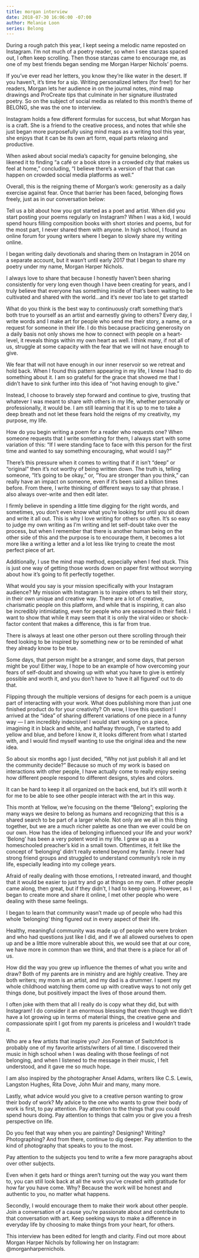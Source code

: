 ```yaml
---
title: morgan interview
date: 2018-07-30 16:06:00 -07:00
author: Melanie Loon
series: Belong
---
```


During a rough patch this year, I kept seeing a melodic name reposted on Instagram. I’m not much of a poetry reader, so when I see stanzas spaced out, I often keep scrolling. Then those stanzas came to encourage me, as one of my best friends began sending me Morgan Harper Nichols’ poems.

If you’ve ever read her letters, you know they’re like water in the desert. If you haven’t, it’s time for a sip.
Writing personalized letters (for free!) for her readers, Morgan lets her audience in on the journal notes, mind map drawings and ProCreate tips that culminate in her signature illustrated poetry. So on the subject of social media as related to this month’s theme of BELONG, she was the one to interview.

Instagram holds a few different formulas for success, but what Morgan has is a craft. She is a friend to the creative process, and notes that while she just began more purposefully using mind maps as a writing tool this year, she enjoys that it can be its own art form, equal parts relaxing and productive.

When asked about social media’s capacity for genuine belonging, she likened it to finding “a café or a book store in a crowded city that makes us feel at home,” concluding, “I believe there’s a version of that that can happen on crowded social media platforms as well.”

Overall, this is the reigning theme of Morgan’s work: generosity as a daily exercise against fear. Once that barrier has been faced, belonging flows freely, just as in our conversation below:

Tell us a bit about how you got started as a poet and artist. When did you start posting your poems regularly on Instagram?
When I was a kid, I would spend hours filling composition books with short stories and poems, but for the most part, I never shared them with anyone. In high school, I found an online forum for young writers where I began to slowly share my writing online.

I began writing daily devotionals and sharing them on Instagram in 2014 on a separate account, but it wasn’t until early 2017 that I began to share my poetry under my name, Morgan Harper Nichols.

I always love to share that because I honestly haven’t been sharing consistently for very long even though I have been creating for years, and I truly believe that everyone has something inside of that’s been waiting to be cultivated and shared with the world...and it’s never too late to get started!

What do you think is the best way to continuously craft something that’s both true to yourself as an artist and earnestly giving to others?
Every day, I write words and I make art for people who send me their story, a name, or a request for someone in their life. I do this because practicing generosity on a daily basis not only shows me how to connect with people on a heart-level, it reveals things within my own heart as well. I think many, if not all of us, struggle at some capacity with the fear that we will not have enough to give.

We fear that will not have enough in our inner reservoir so we retreat and hold back. When I found this pattern appearing in my life, I knew I had to do something about it. I am so grateful for the grace that showed me that I didn’t have to sink further into this idea of “not having enough to give.”

Instead, I choose to bravely step forward and continue to give, trusting that whatever I was meant to share with others in my life, whether personally or professionally, it would be. I am still learning that it is up to me to take a deep breath and not let these fears hold the reigns of my creativity, my purpose, my life.

How do you begin writing a poem for a reader who requests one?
When someone requests that I write something for them, I always start with some variation of this: “If I were standing face to face with this person for the first time and wanted to say something encouraging, what would I say?”

There’s this pressure when it comes to writing that if it isn’t “deep” or “original” then it’s not worthy of being written down. The truth is, telling someone, “It’s going to be okay,” or, “You are stronger than you think,” can really have an impact on someone, even if it’s been said a billion times before.  From there, I write thinking of different ways to say that phrase. I also always over-write and then edit later.

I firmly believe in spending a little time digging for the right words, and sometimes, you don’t even know what you’re looking for until you sit down and write it all out. This is why I love writing for others so often. It’s so easy to judge my own writing as I’m writing and let self-doubt take over the process, but when I remember that there is another human being on the other side of this and the purpose is to encourage them, it becomes a lot more like a writing a letter and a lot less like trying to create the most perfect piece of art.

Additionally, I use the mind map method, especially when I feel stuck. This is just one way of getting those words down on paper first without worrying about how it’s going to fit perfectly together.

What would you say is your mission specifically with your Instagram audience?
My mission with Instagram is to inspire others to tell their story, in their own unique and creative way. There are a lot of creative, charismatic people on this platform, and while that is inspiring, it can also be incredibly intimidating, even for people who are seasoned in their field. I want to show that while it may seem that it is only the viral video or shock-factor content that makes a difference, this is far from true.

There is always at least one other person out there scrolling through their feed looking to be inspired by something new or to be reminded of what they already know to be true.

Some days, that person might be a stranger, and some days, that person might be you! Either way, I hope to be an example of how overcoming your fears of self-doubt and showing up with what you have to give is entirely possible and worth it, and you don’t have to ‘have it all figured’ out to do that.

Flipping through the multiple versions of designs for each poem is a unique part of interacting with your work. What does publishing more than just one finished product do for your creativity?
Oh wow, I love this question! I arrived at the “idea” of sharing different variations of one piece in a funny way — I am incredibly indecisive! I would start working on a piece, imagining it in black and white, and halfway through, I’ve started to add yellow and blue, and before I know it, it looks different from what I started with, and I would find myself wanting to use the original idea and the new idea.

So about six months ago I just decided, “Why not just publish it all and let the community decide?” Because so much of my work is based on interactions with other people, I have actually come to really enjoy seeing how different people respond to different designs, styles and colors.

It can be hard to keep it all organized on the back end, but it’s still worth it for me to be able to see other people interact with the art in this way.

This month at Yellow, we’re focusing on the theme “Belong”; exploring the many ways we desire to belong as humans and recognizing that this is a shared search to be part of a larger whole. Not only are we all in this thing together, but we are a much richer palette as one than we ever could be on our own. How has the idea of belonging influenced your life and your work?
‘Belong’ has been a very potent word in my life. I grew up as a homeschooled preacher’s kid in a small town. Oftentimes, it felt like the concept of ‘belonging’ didn’t really extend beyond my family. I never had strong friend groups and struggled to understand community’s role in my life, especially leading into my college years.

Afraid of really dealing with those emotions, I retreated inward, and thought that it would be easier to just try and go at things on my own. If other people came along, then great, but if they didn’t, I had to keep going. However, as I began to create more and share it online, I met other people who were dealing with these same feelings.

I began to learn that community wasn’t made up of people who had this whole ‘belonging’ thing figured out in every aspect of their life.

Healthy, meaningful community was made up of people who were broken and who had questions just like I did, and if we all allowed ourselves to open up and be a little more vulnerable about this, we would see that at our core, we have more in common than we think, and that there is a place for all of us.

How did the way you grew up influence the themes of what you write and draw?
Both of my parents are in ministry and are highly creative. They are both writers; my mom is an artist, and my dad is a drummer. I spent my whole childhood watching them come up with creative ways to not only get things done, but positively impact the lives of those around them.

I often joke with them that all I really do is copy what they did, but with Instagram! I do consider it an enormous blessing that even though we didn’t have a lot growing up in terms of material things, the creative gene and compassionate spirit I got from my parents is priceless and I wouldn’t trade it.

Who are a few artists that inspire you?
Jon Foreman of Switchfoot is probably one of my favorite artists/writers of all time. I discovered their music in high school when I was dealing with those feelings of not belonging, and when I listened to the message in their music, I felt understood, and it gave me so much hope.

I am also inspired by the photographer Ansel Adams, writers like C.S. Lewis, Langston Hughes, Rita Dove, John Muir and many, many more.

Lastly, what advice would you give to a creative person wanting to grow their body of work?
My advice to the one who wants to grow their body of work is first, to pay attention. Pay attention to the things that you could spend hours doing. Pay attention to things that calm you or give you a fresh perspective on life.

Do you feel that way when you are painting? Designing? Writing? Photographing? And from there, continue to dig deeper. Pay attention to the kind of photography that speaks to you to the most.

Pay attention to the subjects you tend to write a few more paragraphs about over other subjects.

Even when it gets hard or things aren’t turning out the way you want them to, you can still look back at all the work you’ve created with gratitude for how far you have come. Why? Because the work will be honest and authentic to you, no matter what happens.

Secondly, I would encourage them to make their work about other people. Join a conversation of a cause you’re passionate about and contribute to that conversation with art. Keep seeking ways to make a difference in everyday life by choosing to make things from your heart, for others.

This interview has been edited for length and clarity. Find out more about Morgan Harper Nichols by following her on Instagram: @morganharpernichols.
